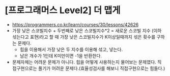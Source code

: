 # [프로그래머스 Level2] 더 맵게
- https://programmers.co.kr/learn/courses/30/lessons/42626
- 가장 낮은 스코빌지수 + 두번째로 낮은 스코빌지수*2 = 새로운 스코빌 지수
(이하 섞는다고 표현)라고 할 때 가장 낮은 스코빌지수가 K이상일때까지 섞은 횟수를 구하는 문제다.
  - 힙을 이용해서 가장 낮은 두 지수를 이용해 섞고, 넣는다.
  - 남은 개수가 1인데 K미만이면 -1을 반환한다.
- 문제자체는 어려운 문제가 아니다. 힙을 어떻게 사용하는지 물어보는 문제였다. 직접구현으로는 풀기가 어려운 문제다.(효율성검사를 해보니 직접구현으로는 힘들다.)